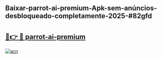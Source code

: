 ## Baixar-parrot-ai-premium-Apk-sem-anúncios-desbloqueado-completamente-2025-#82gfd

# <h2><a href="https://ainizakaria.my?title=parrot-ai-premium&ref=20M">🔗👉 🔴 parrot-ai-premium</a></h2>

[![acn](https://github.com/user-attachments/assets/0f9c940e-d8b0-45ae-aac7-cd30a18b3e1c)](https://ainizakaria.my?title=parrot-ai-premium&ref=20M)

